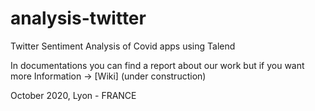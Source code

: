 # analysis-twitter
Twitter Sentiment Analysis of Covid apps using Talend

In documentations you can find a report about our work but if you want more Information -> [Wiki] (under construction)

October 2020, Lyon - FRANCE
